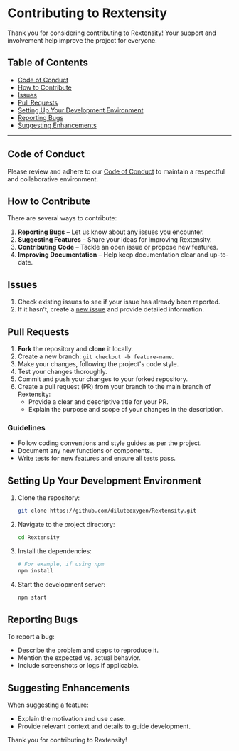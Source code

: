 
# Contributing to Rextensity

Thank you for considering contributing to Rextensity! Your support and involvement help improve the project for everyone.

## Table of Contents
- [Code of Conduct](#code-of-conduct)
- [How to Contribute](#how-to-contribute)
- [Issues](#issues)
- [Pull Requests](#pull-requests)
- [Setting Up Your Development Environment](#setting-up-your-development-environment)
- [Reporting Bugs](#reporting-bugs)
- [Suggesting Enhancements](#suggesting-enhancements)

---

## Code of Conduct
Please review and adhere to our [Code of Conduct](CODE_OF_CONDUCT.md) to maintain a respectful and collaborative environment.

## How to Contribute
There are several ways to contribute:
1. **Reporting Bugs** – Let us know about any issues you encounter.
2. **Suggesting Features** – Share your ideas for improving Rextensity.
3. **Contributing Code** – Tackle an open issue or propose new features.
4. **Improving Documentation** – Help keep documentation clear and up-to-date.

## Issues
1. Check existing issues to see if your issue has already been reported.
2. If it hasn’t, create a [new issue](https://github.com/diluteoxygen/Rextensity/issues) and provide detailed information.

## Pull Requests
1. **Fork** the repository and **clone** it locally.
2. Create a new branch: `git checkout -b feature-name`.
3. Make your changes, following the project's code style.
4. Test your changes thoroughly.
5. Commit and push your changes to your forked repository.
6. Create a pull request (PR) from your branch to the main branch of Rextensity:
   - Provide a clear and descriptive title for your PR.
   - Explain the purpose and scope of your changes in the description.

### Guidelines
- Follow coding conventions and style guides as per the project.
- Document any new functions or components.
- Write tests for new features and ensure all tests pass.

## Setting Up Your Development Environment
1. Clone the repository:
   ```bash
   git clone https://github.com/diluteoxygen/Rextensity.git
   ```
2. Navigate to the project directory:
   ```bash
   cd Rextensity
   ```
3. Install the dependencies:
   ```bash
   # For example, if using npm
   npm install
   ```
4. Start the development server:
   ```bash
   npm start
   ```

## Reporting Bugs
To report a bug:
- Describe the problem and steps to reproduce it.
- Mention the expected vs. actual behavior.
- Include screenshots or logs if applicable.

## Suggesting Enhancements
When suggesting a feature:
- Explain the motivation and use case.
- Provide relevant context and details to guide development.

Thank you for contributing to Rextensity!
